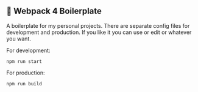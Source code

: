 ## 🚀 Webpack 4 Boilerplate

A boilerplate for my personal projects. There are separate config files for development and production. If you like it you can use or edit or whatever you want.

For development:
```
npm run start
```

For production:

```
npm run build
```